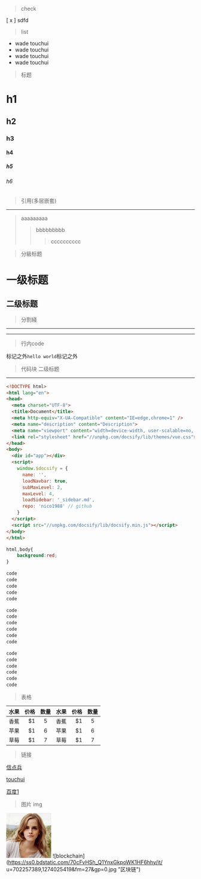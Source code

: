 > check

[ x ] sdfd

> list

- wade touchui
- wade touchui
- wade touchui
- wade touchui


> 标题

# h1
## h2
### h3
#### h4
##### h5
###### h6

> 引用(多层嵌套)

---
> aaaaaaaaa
>> bbbbbbbbb
>>> cccccccccc

> 分級标题

一级标题
======================
二级标题
---------------------

> 分割綫

---
***

> 行内code

标记之外`hello world`标记之外

> 代码块
二级标题
---------------------
```HTML
<!DOCTYPE html>
<html lang="en">
<head>
  <meta charset="UTF-8">
  <title>Document</title>
  <meta http-equiv="X-UA-Compatible" content="IE=edge,chrome=1" />
  <meta name="description" content="Description">
  <meta name="viewport" content="width=device-width, user-scalable=no, initial-scale=1.0, maximum-scale=1.0, minimum-scale=1.0">
  <link rel="stylesheet" href="//unpkg.com/docsify/lib/themes/vue.css">
</head>
<body>
  <div id="app"></div>
  <script>
    window.$docsify = {
      name: '',
      loadNavbar: true,
      subMaxLevel: 2,
      maxLevel: 4,
      loadSidebar: '_sidebar.md',
      repo: 'nico1988' // github
    }
  </script>
  <script src="//unpkg.com/docsify/lib/docsify.min.js"></script>
</body>
</html>
```
```css
html,body{
    background:red;
}
```

```bash
code
code
code
code
code
```
```javascript
code
code
code
code
code
code
```
```java
code
code
code
code
code
code
```

> 表格 

| 水果        | 价格    |  数量  | 水果        | 价格    |  数量  |
| --------    | -----:   | :----: |--------    | -----:   | :----: |
| 香蕉        | $1      |   5    | 香蕉        | $1      |   5    |
| 苹果        | $1      |   6    | 苹果        | $1      |   6    |
| 草莓        | $1      |   7    | 草莓        | $1      |   7    |

> 链接

[信点兵](http://plan.wadecn.com/)

[touchui](http://doc.wadecn.com/wade5/)

[百度1](http://www.baidu.com/)

> 图片 img

!['ggg'](./img/1.jpg "图片")
![blockchain](https://ss0.bdstatic.com/70cFvHSh_Q1YnxGkpoWK1HF6hhy/it/
u=702257389,1274025419&fm=27&gp=0.jpg "区块链")
